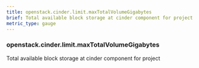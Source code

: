 ```yaml
---
title: openstack.cinder.limit.maxTotalVolumeGigabytes
brief: Total available block storage at cinder component for project
metric_type: gauge
---
```

### openstack.cinder.limit.maxTotalVolumeGigabytes

Total available block storage at cinder component for project